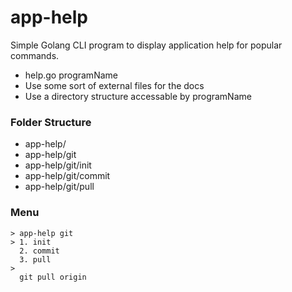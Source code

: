 app-help
========

Simple Golang CLI program to display application help for popular commands.

* help.go programName
* Use some sort of external files for the docs
* Use a directory structure accessable by programName

### Folder Structure

* app-help/
* app-help/git
* app-help/git/init
* app-help/git/commit
* app-help/git/pull


### Menu 

````
> app-help git
> 1. init
  2. commit
  3. pull
> 
  git pull origin
````
